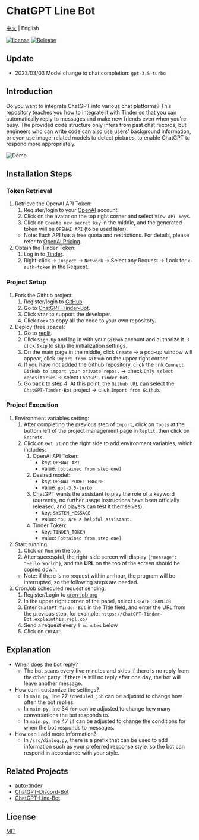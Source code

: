 # ChatGPT Line Bot

[中文](README.md) | English

[![license](https://img.shields.io/pypi/l/ansicolortags.svg)](LICENSE) [![Release](https://img.shields.io/github/v/release/TheExplainthis/ChatGPT-Tinder-Bot)](https://github.com/TheExplainthis/ChatGPT-Tinder-Bot/releases/)


## Update
- 2023/03/03 Model change to chat completion: `gpt-3.5-turbo`


## Introduction
Do you want to integrate ChatGPT into various chat platforms? This repository teaches you how to integrate it with Tinder so that you can automatically reply to messages and make new friends even when you're busy. The provided code structure only infers from past chat records, but engineers who can write code can also use users' background information, or even use image-related models to detect pictures, to enable ChatGPT to respond more appropriately.

![Demo](https://github.com/TheExplainthis/ChatGPT-Tinder-Bot/blob/main/demo/chatgpt-tinder-bot.gif)

## Installation Steps
### Token Retrieval
1. Retrieve the OpenAI API Token:
    1. Register/login to your [OpenAI](https://beta.openai.com/) account.
    2. Click on the avatar on the top right corner and select `View API keys`.
    3. Click on `Create new secret key` in the middle, and the generated token will be `OPENAI_API` (to be used later).
    - Note: Each API has a free quota and restrictions. For details, please refer to [OpenAI Pricing](https://openai.com/api/pricing/).
2. Obtain the Tinder Token:
    1. Log in to [Tinder](https://tinder.com/).
    2. Right-click -> `Inspect` -> `Network` -> Select any Request -> Look for `x-auth-token` in the Request.


### Project Setup
1. Fork the Github project:
    1. Register/login to [GitHub](https://github.com/).
    2. Go to [ChatGPT-Tinder-Bot](https://github.com/TheExplainthis/ChatGPT-Tinder-Bot).
    3. Click `Star` to support the developer.
    4. Click `Fork` to copy all the code to your own repository.
2. Deploy (free space):
    1. Go to [replit](https://replit.com/).
    2. Click `Sign Up` and log in with your `Github` account and authorize it -> click `Skip` to skip the initialization settings.
    3. On the main page in the middle, click `Create` -> a pop-up window will appear, click `Import from Github` on the upper right corner.
    4. If you have not added the Github repository, click the link `Connect GitHub to import your private repos.` -> check `Only select repositories` -> select `ChatGPT-Tinder-Bot`.
    5. Go back to step 4. At this point, the `Github URL` can select the `ChatGPT-Tinder-Bot` project -> click `Import from Github`.

### Project Execution
1. Environment variables setting:
    1. After completing the previous step of `Import`, click on `Tools` at the bottom left of the project management page in `Replit`, then click on `Secrets`.
    2. Click on `Got it` on the right side to add environment variables, which includes:
        1. OpenAI API Token:
            - key: `OPENAI_API`
            - value: `[obtained from step one]`
        2. Desired model:
            - key: `OPENAI_MODEL_ENGINE`
            - value: `gpt-3.5-turbo`
        3. ChatGPT wants the assistant to play the role of a keyword (currently, no further usage instructions have been officially released, and players can test it themselves).
            - key: `SYSTEM_MESSAGE`
            - value: `You are a helpful assistant.`
        4. Tinder Token:
            - key: `TINDER_TOKEN`
            - value: `[obtained from step one]`
2. Start running:
    1. Click on `Run` on the top.
    2. After successful, the right-side screen will display `{"message": "Hello World"}`, and the **URL** on the top of the screen should be copied down.
    - Note: if there is no request within an hour, the program will be interrupted, so the following steps are needed.
3. CronJob scheduled request sending:
    1. Register/Login to [cron-job.org](https://cron-job.org/en/)
    2. In the upper right corner of the panel, select `CREATE CRONJOB`
    3. Enter `ChatGPT-Tinder-Bot` in the Title field, and enter the URL from the previous step, for example: `https://ChatGPT-Tinder-Bot.explainthis.repl.co/`
    4. Send a request every `5 minutes` below
    5. Click on `CREATE`

## Explanation
- When does the bot reply?
    - The bot scans every five minutes and skips if there is no reply from the other party. If there is still no reply after one day, the bot will leave another message.
- How can I customize the settings?
    - In `main.py`, line 27 `scheduled_job` can be adjusted to change how often the bot replies.
    - In `main.py`, line 34 `for` can be adjusted to change how many conversations the bot responds to.
    - In `main.py`, line 47 `if` can be adjusted to change the conditions for when the bot responds to messages.
- How can I add more information?
    - In `/src/dialog.py`, there is a prefix that can be used to add information such as your preferred response style, so the bot can respond in accordance with your style.

## Related Projects
- [auto-tinder](https://github.com/joelbarmettlerUZH/auto-tinder/tree/master)
- [ChatGPT-Discord-Bot](https://github.com/TheExplainthis/ChatGPT-Discord-Bot)
- [ChatGPT-Line-Bot](https://github.com/TheExplainthis/ChatGPT-Line-Bot)

## License
[MIT](LICENSE)